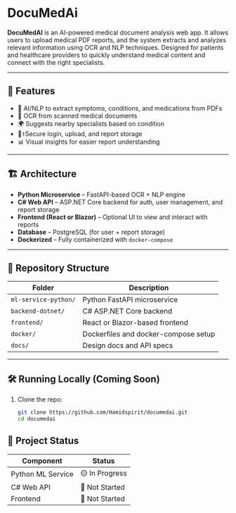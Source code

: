 ﻿# DocuMedAi 

**DocuMedAI** is an AI-powered medical document analysis web app. It allows users to upload medical PDF reports, and the system extracts and analyzes relevant information using OCR and NLP techniques. Designed for patients and healthcare providers to quickly understand medical content and connect with the right specialists.

---

## 🚀 Features

- 🧠 AI/NLP to extract symptoms, conditions, and medications from PDFs
- 📄 OCR from scanned medical documents
- 🌍 Suggests nearby specialists based on condition
- 👨⚕️Secure login, upload, and report storage
- 📊 Visual insights for easier report understanding

---

## 🏗️ Architecture

- **Python Microservice** – FastAPI-based OCR + NLP engine
- **C# Web API** – ASP.NET Core backend for auth, user management, and report storage
- **Frontend (React or Blazor)** – Optional UI to view and interact with reports
- **Database** – PostgreSQL (for user + report storage)
- **Dockerized** – Fully containerized with `docker-compose`

---

## 📁 Repository Structure

| Folder              | Description                          |
|---------------------|--------------------------------------|
| `ml-service-python/`| Python FastAPI microservice          |
| `backend-dotnet/`   | C# ASP.NET Core backend              |
| `frontend/`         | React or Blazor-based frontend       |
| `docker/`           | Dockerfiles and docker-compose setup |
| `docs/`             | Design docs and API specs            |

---

## 🛠️ Running Locally (Coming Soon)

1. Clone the repo:
   ```bash
   git clone https://github.com/Hamidspirit/documedai.git
   cd documedai

## 🧪 Project Status

| Component         | Status         |
| ----------------- | -------------- |
| Python ML Service | 🟡 In Progress |
| C# Web API        | 🔲 Not Started |
| Frontend          | 🔲 Not Started |


